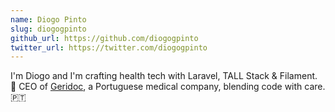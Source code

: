 ```yaml
---
name: Diogo Pinto
slug: diogogpinto
github_url: https://github.com/diogogpinto
twitter_url: https://twitter.com/diogogpinto
---
```


I'm Diogo and I'm crafting health tech with Laravel, TALL Stack & Filament. 🚀 CEO of [Geridoc](https://www.geridoc.pt), a Portuguese medical company, blending code with care. 🇵🇹
